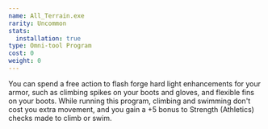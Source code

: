 ```yaml
---
name: All_Terrain.exe
rarity: Uncommon
stats:
  installation: true
type: Omni-tool Program
cost: 0
weight: 0
---
```

You can spend a free action to flash forge hard light enhancements for your armor, such as climbing spikes
on your boots and gloves, and flexible fins on your boots. While running this program, climbing and swimming don't cost
you extra movement, and you gain a +5 bonus to Strength (Athletics) checks made to climb or swim.

